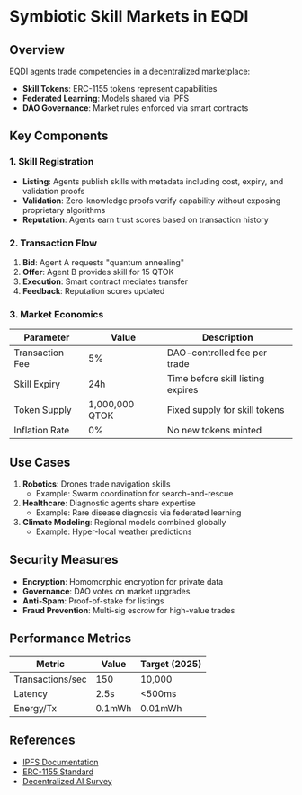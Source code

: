 # Symbiotic Skill Markets in EQDI

## Overview
EQDI agents trade competencies in a decentralized marketplace:
- **Skill Tokens**: ERC-1155 tokens represent capabilities
- **Federated Learning**: Models shared via IPFS
- **DAO Governance**: Market rules enforced via smart contracts

## Key Components

### 1. Skill Registration
- **Listing**: Agents publish skills with metadata including cost, expiry, and validation proofs
- **Validation**: Zero-knowledge proofs verify capability without exposing proprietary algorithms
- **Reputation**: Agents earn trust scores based on transaction history

### 2. Transaction Flow
1. **Bid**: Agent A requests "quantum annealing"  
2. **Offer**: Agent B provides skill for 15 QTOK  
3. **Execution**: Smart contract mediates transfer  
4. **Feedback**: Reputation scores updated  

### 3. Market Economics
| Parameter          | Value               | Description                        |
|--------------------|---------------------|------------------------------------|
| Transaction Fee    | 5%                 | DAO-controlled fee per trade       |
| Skill Expiry       | 24h                | Time before skill listing expires  |
| Token Supply       | 1,000,000 QTOK     | Fixed supply for skill tokens      |
| Inflation Rate     | 0%                 | No new tokens minted               |

## Use Cases
1. **Robotics**: Drones trade navigation skills  
   - Example: Swarm coordination for search-and-rescue  
2. **Healthcare**: Diagnostic agents share expertise  
   - Example: Rare disease diagnosis via federated learning  
3. **Climate Modeling**: Regional models combined globally  
   - Example: Hyper-local weather predictions  

## Security Measures
- **Encryption**: Homomorphic encryption for private data  
- **Governance**: DAO votes on market upgrades  
- **Anti-Spam**: Proof-of-stake for listings  
- **Fraud Prevention**: Multi-sig escrow for high-value trades  

## Performance Metrics
| Metric             | Value               | Target (2025)     |
|--------------------|---------------------|-------------------|
| Transactions/sec   | 150                 | 10,000            |
| Latency            | 2.5s                | <500ms            |
| Energy/Tx          | 0.1mWh              | 0.01mWh           |

## References
- [IPFS Documentation](https://docs.ipfs.tech/)  
- [ERC-1155 Standard](https://eips.ethereum.org/EIPS/eip-1155)  
- [Decentralized AI Survey](https://arxiv.org/abs/2106.12789)  
